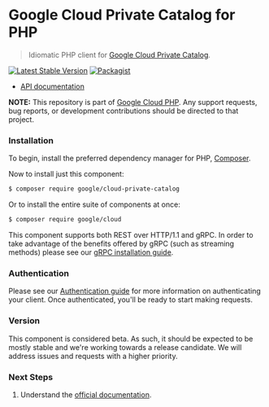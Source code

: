 # Google Cloud Private Catalog for PHP

> Idiomatic PHP client for [Google Cloud Private Catalog](https://cloud.google.com/private-catalog).

[![Latest Stable Version](https://poser.pugx.org/google/cloud-private-catalog/v/stable)](https://packagist.org/packages/google/cloud-private-catalog) [![Packagist](https://img.shields.io/packagist/dm/google/cloud-private-catalog.svg)](https://packagist.org/packages/google/cloud-private-catalog)

* [API documentation](http://googleapis.github.io/google-cloud-php/#/docs/cloud-private-catalog/latest/privatecatalog/readme)

**NOTE:** This repository is part of [Google Cloud PHP](https://github.com/googleapis/google-cloud-php). Any
support requests, bug reports, or development contributions should be directed to
that project.

### Installation

To begin, install the preferred dependency manager for PHP, [Composer](https://getcomposer.org/).

Now to install just this component:

```sh
$ composer require google/cloud-private-catalog
```

Or to install the entire suite of components at once:

```sh
$ composer require google/cloud
```

This component supports both REST over HTTP/1.1 and gRPC. In order to take advantage of the benefits offered by gRPC (such as streaming methods)
please see our [gRPC installation guide](https://cloud.google.com/php/grpc).

### Authentication

Please see our [Authentication guide](https://github.com/googleapis/google-cloud-php/blob/main/AUTHENTICATION.md) for more information
on authenticating your client. Once authenticated, you'll be ready to start making requests.

### Version

This component is considered beta. As such, it should be expected to be mostly
stable and we're working towards a release candidate. We will address issues
and requests with a higher priority.

### Next Steps

1. Understand the [official documentation](https://cloud.google.com/private-catalog/docs).
